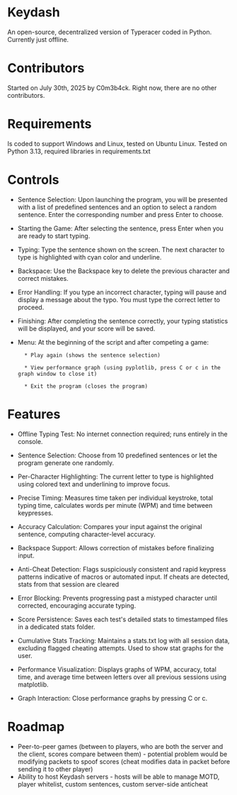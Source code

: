 # Keydash
An open-source, decentralized version of Typeracer coded in Python. Currently just offline.
# Contributors
Started on July 30th, 2025 by C0m3b4ck. Right now, there are no other contributors.
# Requirements
Is coded to support Windows and Linux, tested on Ubuntu Linux.
Tested on Python 3.13, required libraries in requirements.txt
# Controls
* Sentence Selection:
    Upon launching the program, you will be presented with a list of predefined sentences and an option to select a random sentence.      Enter the corresponding number and press Enter to choose.

* Starting the Game:
    After selecting the sentence, press Enter when you are ready to start typing.

* Typing:
    Type the sentence shown on the screen. The next character to type is highlighted with cyan color and underline.

* Backspace:
    Use the Backspace key to delete the previous character and correct mistakes.

* Error Handling:
    If you type an incorrect character, typing will pause and display a message about the typo. You must type the correct letter to proceed.

* Finishing:
    After completing the sentence correctly, your typing statistics will be displayed, and your score will be saved.

* Menu:
At the beginning of the script and after competing a game:

        * Play again (shows the sentence selection)

        * View performance graph (using pyplotlib, press C or c in the graph window to close it)

        * Exit the program (closes the program)

# Features

* Offline Typing Test:
    No internet connection required; runs entirely in the console.

* Sentence Selection:
    Choose from 10 predefined sentences or let the program generate one randomly.

* Per-Character Highlighting:
    The current letter to type is highlighted using colored text and underlining to improve focus.

* Precise Timing:
    Measures time taken per individual keystroke, total typing time, calculates words per minute (WPM) and time between keypresses.

* Accuracy Calculation:
    Compares your input against the original sentence, computing character-level accuracy.

* Backspace Support:
    Allows correction of mistakes before finalizing input.

* Anti-Cheat Detection:
    Flags suspiciously consistent and rapid keypress patterns indicative of macros or automated input. If cheats are detected, stats from that session are cleared

* Error Blocking:
    Prevents progressing past a mistyped character until corrected, encouraging accurate typing.

* Score Persistence:
    Saves each test's detailed stats to timestamped files in a dedicated stats folder.

* Cumulative Stats Tracking:
    Maintains a stats.txt log with all session data, excluding flagged cheating attempts. Used to show stat graphs for the user.

* Performance Visualization:
    Displays graphs of WPM, accuracy, total time, and average time between letters over all previous sessions using matplotlib.

* Graph Interaction:
    Close performance graphs by pressing C or c.

# Roadmap

* Peer-to-peer games (between to players, who are both the server and the client, scores compare between them) - potential problem would be modifying packets to spoof scores (cheat modifies data in packet before sending it to other player)
* Ability to host Keydash servers - hosts will be able to manage MOTD, player whitelist, custom sentences, custom server-side anticheat



